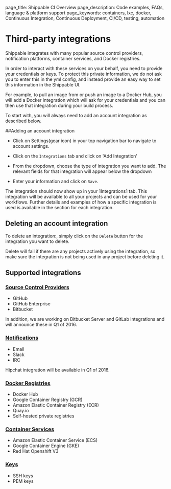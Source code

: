 page_title: Shippable CI Overview
page_description: Code examples, FAQs, language & platform support
page_keywords: containers, lxc, docker, Continuous Integration, Continuous Deployment, CI/CD, testing, automation

# Third-party integrations

Shippable integrates with many popular source control providers, notification platforms, container services, and Docker registries. 

In order to interact with these services on your behalf, you need to provide your credentials or keys. To protect this private information, we do not ask you to enter this in the yml config, and instead provide an easy way to set this information in the Shippable UI. 

For example, to pull an image from or push an image to a Docker Hub, you will add a Docker integration which will ask for your credentials and you can then use that integration during your build process.

To start with, you will always need to add an account integration as described below.

##Adding an account integration 

- Click on Settings(gear icon) in your top navigation bar to navigate to account settings.

- Click on the `Integrations` tab and click on 'Add Integration'

- From the dropdown, choose the type of integration you want to add. The relevant fields for that integration will appear below the dropdown

- Enter your information and click on `Save`.

The integration should now show up in your 1Integrations1 tab. This integration will be available to all your projects and can be used for your workflows. Further details and examples of how a specific integration is used is available in the section for each integration. 

## Deleting an account integration

To delete an integration:, simply click on the `Delete` button for the integration you want to delete.
 
Delete will fail if there are any projects actively using the integration, so make sure the integration is not being used in any project before deleting it.


## Supported integrations

### [Source Control Providers](int_scm.md)
- GitHub
- GitHub Enterprise
- Bitbucket

In addition, we are working on Bitbucket Server and GitLab integrations and will announce these in Q1 of 2016.

### [Notifications](int_notifications.md)
- Email
- Slack
- IRC

Hipchat integration will be available in Q1 of 2016.

### [Docker Registries](int_docker_registries.md)
- Docker Hub
- Google Container Registry (GCR)
- Amazon Elastic Container Registry (ECR)
- Quay.io
- Self-hosted private registries

### [Container Services](int_container_services.md)
- Amazon Elastic Container Service (ECS)
- Google Container Engine (GKE)
- Red Hat Openshift V3

### [Keys](int_keys.md)
- SSH keys
- PEM keys